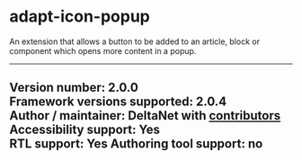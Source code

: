 adapt-icon-popup
===============

An extension that allows a button to be added to an article, block or component which opens more content in a popup.

----------------------------
**Version number:**  2.0.0     
**Framework versions supported:**  2.0.4    
**Author / maintainer:** DeltaNet with [contributors](https://github.com/deltanet/adapt-icon-popup/graphs/contributors)     
**Accessibility support:** Yes  
**RTL support:** Yes
**Authoring tool support:** no
----------------------------

